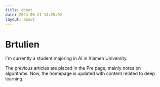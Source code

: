 ```yaml
---
title: about
date: 2024-06-21 14:25:02
layout: about
---
```


# Brtulien

I'm currently a student majoring in AI in Xiamen University.

The previous articles are placed in the Pre page, mainly notes on algorithms. Now, the homepage is updated with content related to deep learning.

